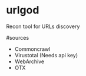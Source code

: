 # urlgod
Recon tool for URLs discovery

#sources

* Commoncrawl
* Virustotal (Needs api key)
* WebArchive
* OTX

